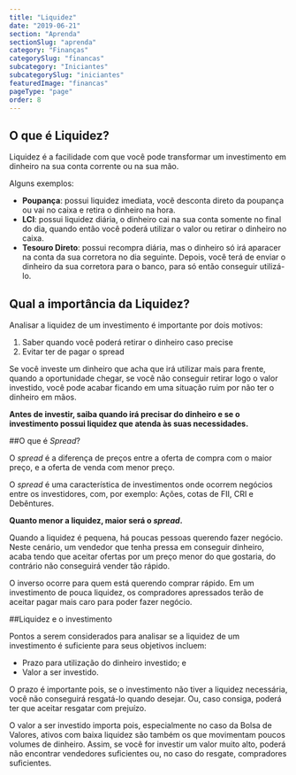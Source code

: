 ```yaml
---
title: "Liquidez"
date: "2019-06-21"
section: "Aprenda"
sectionSlug: "aprenda"
category: "Finanças"
categorySlug: "financas"
subcategory: "Iniciantes"
subcategorySlug: "iniciantes"
featuredImage: "financas"
pageType: "page"
order: 8
---
```


## O que é Liquidez?

Liquidez é a facilidade com que você pode transformar um investimento em dinheiro na sua conta corrente ou na sua mão.

Alguns exemplos:

- **Poupança**: possui liquidez imediata, você desconta direto da poupança ou vai no caixa e retira o dinheiro na hora.
- **LCI**: possui liquidez diária, o dinheiro cai na sua conta somente no final do dia, quando então você poderá utilizar o valor ou retirar o dinheiro no caixa.
- **Tesouro Direto**: possui recompra diária, mas o dinheiro só irá aparacer na conta da sua corretora no dia seguinte. Depois, você terá de enviar o dinheiro da sua corretora para o banco, para só então conseguir utilizá-lo.

## Qual a importância da Liquidez?

Analisar a liquidez de um investimento é importante por dois motivos:

1. Saber quando você poderá retirar o dinheiro caso precise
2. Evitar ter de pagar o spread

Se você investe um dinheiro que acha que irá utilizar mais para frente, quando a oportunidade chegar, se você não conseguir retirar logo o valor investido, você pode acabar ficando em uma situação ruim por não ter o dinheiro em mãos.

**Antes de investir, saiba quando irá precisar do dinheiro e se o investimento possui liquidez que atenda às suas necessidades.**

##O que é *Spread*?

O *spread* é a diferença de preços entre a oferta de compra com o maior preço, e a oferta de venda com menor preço.

 O *spread* é uma característica de investimentos onde ocorrem negócios entre os investidores, com, por exemplo: Ações, cotas de FII, CRI e Debêntures.

**Quanto menor a liquidez, maior será o *spread*.**

Quando a liquidez é pequena, há poucas pessoas querendo fazer negócio. Neste cenário, um vendedor que tenha pressa em conseguir dinheiro, acaba tendo que aceitar ofertas por um preço menor do que gostaria, do contrário não conseguirá vender tão rápido.

O inverso ocorre para quem está querendo comprar rápido. Em um investimento de pouca liquidez, os compradores apressados terão de aceitar pagar mais caro para poder fazer negócio.

##Liquidez e o investimento

Pontos a serem considerados para analisar se a liquidez de um investimento é suficiente para seus objetivos incluem:

- Prazo para utilização do dinheiro investido; e
- Valor a ser investido.

O prazo é importante pois, se o investimento não tiver a liquidez necessária, você não conseguirá resgatá-lo quando desejar. Ou, caso consiga, poderá ter que aceitar resgatar com prejuízo.

O valor a ser investido importa pois, especialmente no caso da Bolsa de Valores, ativos com baixa liquidez são também os que movimentam poucos volumes de dinheiro. Assim, se você for investir um valor muito alto, poderá não encontrar vendedores suficientes  ou, no caso do resgate, compradores suficientes.

